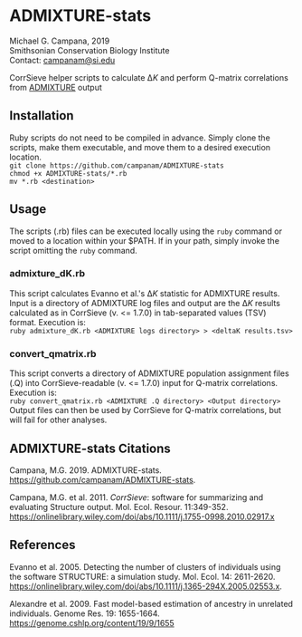 # ADMIXTURE-stats  

Michael G. Campana, 2019  
Smithsonian Conservation Biology Institute  
Contact: campanam@si.edu  

CorrSieve helper scripts to calculate Δ*K* and perform Q-matrix correlations from [ADMIXTURE](http://software.genetics.ucla.edu/admixture/) output  

## Installation  
Ruby scripts do not need to be compiled in advance. Simply clone the scripts, make them executable, and move them to a desired execution location.  
`git clone https://github.com/campanam/ADMIXTURE-stats`  
`chmod +x ADMIXTURE-stats/*.rb`  
`mv *.rb <destination>`  

## Usage
The scripts (.rb) files can be executed locally using the `ruby` command or moved to a location within your $PATH. If in your path, simply invoke the script omitting the `ruby` command.    

### admixture_dK.rb  
This script calculates Evanno et al.'s Δ*K* statistic for ADMIXTURE results. Input is a directory of ADMIXTURE log files and output are the Δ*K* results calculated as in CorrSieve (v. <= 1.7.0) in tab-separated values (TSV) format. Execution is:  
`ruby admixture_dK.rb <ADMIXTURE logs directory> > <deltaK results.tsv>`  

### convert_qmatrix.rb
This script converts a directory of ADMIXTURE population assignment files (.Q) into CorrSieve-readable (v. <= 1.7.0) input for Q-matrix correlations. Execution is:  
`ruby convert_qmatrix.rb <ADMIXTURE .Q directory> <Output directory>`  
Output files can then be used by CorrSieve for Q-matrix correlations, but will fail for other analyses.  

## ADMIXTURE-stats Citations  
Campana, M.G. 2019. ADMIXTURE-stats. https://github.com/campanam/ADMIXTURE-stats.  

Campana, M.G. et al. 2011. *CorrSieve*: software for summarizing and evaluating Structure output. Mol. Ecol. Resour. 11:349-352. https://onlinelibrary.wiley.com/doi/abs/10.1111/j.1755-0998.2010.02917.x  

## References
Evanno et al. 2005. Detecting the number of clusters of individuals using the software STRUCTURE: a simulation study. Mol. Ecol. 14: 2611-2620. https://onlinelibrary.wiley.com/doi/abs/10.1111/j.1365-294X.2005.02553.x.  

Alexandre et al. 2009. Fast model-based estimation of ancestry in unrelated individuals. Genome Res. 19: 1655-1664. https://genome.cshlp.org/content/19/9/1655
